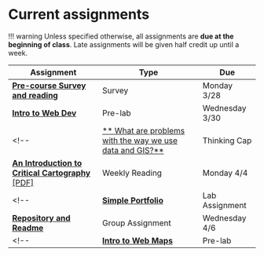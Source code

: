# Current assignments

!!! warning
    Unless specified otherwise, all assignments are **due at the beginning of class**. Late assignments will be given half credit up until a week.

|Assignment|Type|Due|
|-----------|----|---|
|[**Pre-course Survey and reading**](week0.md)|Survey|Monday 3/28|
|[**Intro to Web Dev**](./week1/prelab.md)|Pre-lab|Wednesday 3/30|
<!-- |[** What are problems with the way we use data and GIS?**](./week1/thinking_cap.md)|Thinking Cap|Monday 4/4|
[**An Introduction to Critical Cartography**](./week1/reading.md) [[PDF]](../materials/readings/An_Introduction_to_Critical_Cartography.pdf)|Weekly Reading|Monday 4/4| -->
<!-- |[**Simple Portfolio**](./week1/lab_assignment.md)|Lab Assignment|Wednesday 4/6|
|[**Repository and Readme**](./week1/group_assignment.md)|Group Assignment|Wednesday 4/6| -->
<!-- |[**Intro to Web Maps**](./week2/prelab.md)|Pre-lab|Wednesday 4/6| -->